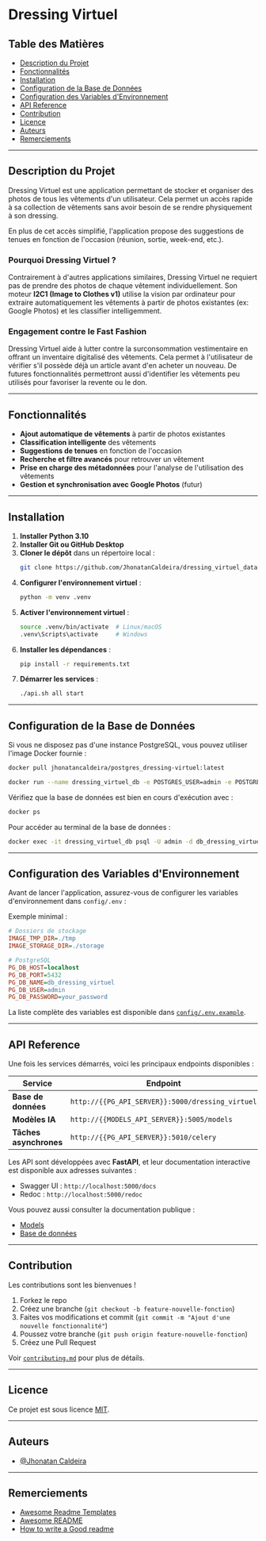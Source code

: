 # Dressing Virtuel

## Table des Matières
- [Description du Projet](#description-du-projet)
- [Fonctionnalités](#fonctionnalités)
- [Installation](#installation)
- [Configuration de la Base de Données](#configuration-de-la-base-de-donnees)
- [Configuration des Variables d'Environnement](#configuration-des-variables-denvironnement)
- [API Reference](#api-reference)
- [Contribution](#contribution)
- [Licence](#licence)
- [Auteurs](#auteurs)
- [Remerciements](#remerciements)

---

## Description du Projet
Dressing Virtuel est une application permettant de stocker et organiser des photos de tous les vêtements d'un utilisateur. Cela permet un accès rapide à sa collection de vêtements sans avoir besoin de se rendre physiquement à son dressing.

En plus de cet accès simplifié, l'application propose des suggestions de tenues en fonction de l'occasion (réunion, sortie, week-end, etc.).

### Pourquoi Dressing Virtuel ?
Contrairement à d'autres applications similaires, Dressing Virtuel ne requiert pas de prendre des photos de chaque vêtement individuellement. Son moteur **I2C1 (Image to Clothes v1)** utilise la vision par ordinateur pour extraire automatiquement les vêtements à partir de photos existantes (ex: Google Photos) et les classifier intelligemment.

### Engagement contre le Fast Fashion
Dressing Virtuel aide à lutter contre la surconsommation vestimentaire en offrant un inventaire digitalisé des vêtements. Cela permet à l'utilisateur de vérifier s'il possède déjà un article avant d'en acheter un nouveau. 
De futures fonctionnalités permettront aussi d'identifier les vêtements peu utilisés pour favoriser la revente ou le don.

---

## Fonctionnalités
- **Ajout automatique de vêtements** à partir de photos existantes
- **Classification intelligente** des vêtements
- **Suggestions de tenues** en fonction de l'occasion
- **Recherche et filtre avancés** pour retrouver un vêtement
- **Prise en charge des métadonnées** pour l'analyse de l'utilisation des vêtements
- **Gestion et synchronisation avec Google Photos** (futur)

---

## Installation

1. **Installer Python 3.10**
2. **Installer Git ou GitHub Desktop**
3. **Cloner le dépôt** dans un répertoire local :
   ```sh
   git clone https://github.com/JhonatanCaldeira/dressing_virtuel_data_collector.git ./
   ```
4. **Configurer l'environnement virtuel** :
   ```sh
   python -m venv .venv
   ```
5. **Activer l'environnement virtuel** :
   ```sh
   source .venv/bin/activate  # Linux/macOS
   .venv\Scripts\activate     # Windows
   ```
6. **Installer les dépendances** :
   ```sh
   pip install -r requirements.txt
   ```
7. **Démarrer les services** :
   ```sh
   ./api.sh all start
   ```

---

## Configuration de la Base de Données
Si vous ne disposez pas d'une instance PostgreSQL, vous pouvez utiliser l'image Docker fournie :

```sh
docker pull jhonatancaldeira/postgres_dressing-virtuel:latest

docker run --name dressing_virtuel_db -e POSTGRES_USER=admin -e POSTGRES_PASSWORD=your_password -e POSTGRES_DB=db_dressing_virtuel -p 5432:5432 -d jhonatancaldeira/postgres_dressing-virtuel:latest
```

Vérifiez que la base de données est bien en cours d'exécution avec :

```sh
docker ps
```

Pour accéder au terminal de la base de données :
```sh
docker exec -it dressing_virtuel_db psql -U admin -d db_dressing_virtuel
```

---

## Configuration des Variables d'Environnement

Avant de lancer l'application, assurez-vous de configurer les variables d'environnement dans `config/.env` :

Exemple minimal :
```ini
# Dossiers de stockage
IMAGE_TMP_DIR=./tmp
IMAGE_STORAGE_DIR=./storage

# PostgreSQL
PG_DB_HOST=localhost
PG_DB_PORT=5432
PG_DB_NAME=db_dressing_virtuel
PG_DB_USER=admin
PG_DB_PASSWORD=your_password
```

La liste complète des variables est disponible dans [`config/.env.example`](config/.env.example).

---

## API Reference

Une fois les services démarrés, voici les principaux endpoints disponibles :

| Service | Endpoint |
|---------|---------|
| **Base de données** | `http://{{PG_API_SERVER}}:5000/dressing_virtuel` |
| **Modèles IA** | `http://{{MODELS_API_SERVER}}:5005/models` |
| **Tâches asynchrones** | `http://{{PG_API_SERVER}}:5010/celery` |

Les API sont développées avec **FastAPI**, et leur documentation interactive est disponible aux adresses suivantes :

- Swagger UI : `http://localhost:5000/docs`
- Redoc : `http://localhost:5000/redoc`

Vous pouvez aussi consulter la documentation publique :
- [Models](https://app.swaggerhub.com/apis/jcsolutions/models/0.1.0#/)
- [Base de données](https://app.swaggerhub.com/apis/jcsolutions/dressing-virtuel/0.1.0)

---

## Contribution

Les contributions sont les bienvenues !

1. Forkez le repo
2. Créez une branche (`git checkout -b feature-nouvelle-fonction`)
3. Faites vos modifications et commit (`git commit -m "Ajout d'une nouvelle fonctionnalité"`)
4. Poussez votre branche (`git push origin feature-nouvelle-fonction`)
5. Créez une Pull Request

Voir [`contributing.md`](contributing.md) pour plus de détails.

---

## Licence

Ce projet est sous licence [MIT](https://choosealicense.com/licenses/mit/).

---

## Auteurs

- [@Jhonatan Caldeira](https://github.com/JhonatanCaldeira)

---

## Remerciements

- [Awesome Readme Templates](https://awesomeopensource.com/project/elangosundar/awesome-README-templates)
- [Awesome README](https://github.com/matiassingers/awesome-readme)
- [How to write a Good readme](https://bulldogjob.com/news/449-how-to-write-a-good-readme-for-your-github-project)

